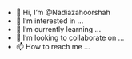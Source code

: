 - 👋 Hi, I’m @Nadiazahoorshah
- 👀 I’m interested in ...
- 🌱 I’m currently learning ...
- 💞️ I’m looking to collaborate on ...
- 📫 How to reach me ...

<!---
Nadiazahoorshah/Nadiazahoorshah is a ✨ special ✨ repository because its `README.md` (this file) appears on your GitHub profile.
You can click the Preview link to take a look at your changes.
--->
